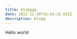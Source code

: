 ```yaml
---
title: blogggg
date: 2022-12-28T16:41:25.832Z
description: blogg
---
```

<div class="row">
  <span>Hello world</span>
</div>